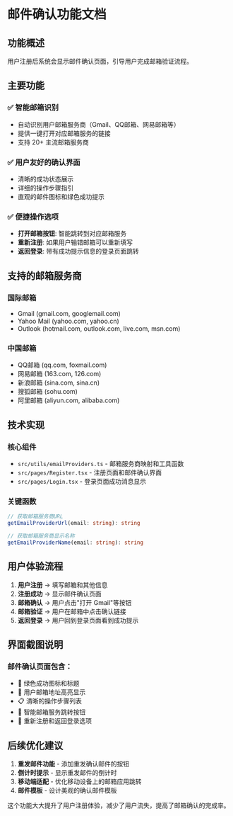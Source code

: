 # 邮件确认功能文档

## 功能概述

用户注册后系统会显示邮件确认页面，引导用户完成邮箱验证流程。

## 主要功能

### ✅ 智能邮箱识别
- 自动识别用户邮箱服务商（Gmail、QQ邮箱、网易邮箱等）
- 提供一键打开对应邮箱服务的链接
- 支持 20+ 主流邮箱服务商

### ✅ 用户友好的确认界面
- 清晰的成功状态展示
- 详细的操作步骤指引
- 直观的邮件图标和绿色成功提示

### ✅ 便捷操作选项
- **打开邮箱按钮**: 智能跳转到对应邮箱服务
- **重新注册**: 如果用户输错邮箱可以重新填写
- **返回登录**: 带有成功提示信息的登录页面跳转

## 支持的邮箱服务商

### 国际邮箱
- Gmail (gmail.com, googlemail.com)
- Yahoo Mail (yahoo.com, yahoo.cn) 
- Outlook (hotmail.com, outlook.com, live.com, msn.com)

### 中国邮箱
- QQ邮箱 (qq.com, foxmail.com)
- 网易邮箱 (163.com, 126.com)
- 新浪邮箱 (sina.com, sina.cn)
- 搜狐邮箱 (sohu.com)
- 阿里邮箱 (aliyun.com, alibaba.com)

## 技术实现

### 核心组件
- `src/utils/emailProviders.ts` - 邮箱服务商映射和工具函数
- `src/pages/Register.tsx` - 注册页面和邮件确认界面
- `src/pages/Login.tsx` - 登录页面成功消息显示

### 关键函数
```typescript
// 获取邮箱服务商URL
getEmailProviderUrl(email: string): string

// 获取邮箱服务商显示名称  
getEmailProviderName(email: string): string
```

## 用户体验流程

1. **用户注册** → 填写邮箱和其他信息
2. **注册成功** → 显示邮件确认页面
3. **邮箱确认** → 用户点击"打开 Gmail"等按钮
4. **邮箱验证** → 用户在邮箱中点击确认链接
5. **返回登录** → 用户回到登录页面看到成功提示

## 界面截图说明

### 邮件确认页面包含：
- 🎯 绿色成功图标和标题
- 📧 用户邮箱地址高亮显示
- 📋 清晰的操作步骤列表
- 🔗 智能邮箱服务跳转按钮
- 🔄 重新注册和返回登录选项

## 后续优化建议

1. **重发邮件功能** - 添加重发确认邮件的按钮
2. **倒计时提示** - 显示重发邮件的倒计时
3. **移动端适配** - 优化移动设备上的邮箱应用跳转
4. **邮件模板** - 设计美观的确认邮件模板

这个功能大大提升了用户注册体验，减少了用户流失，提高了邮箱确认的完成率。